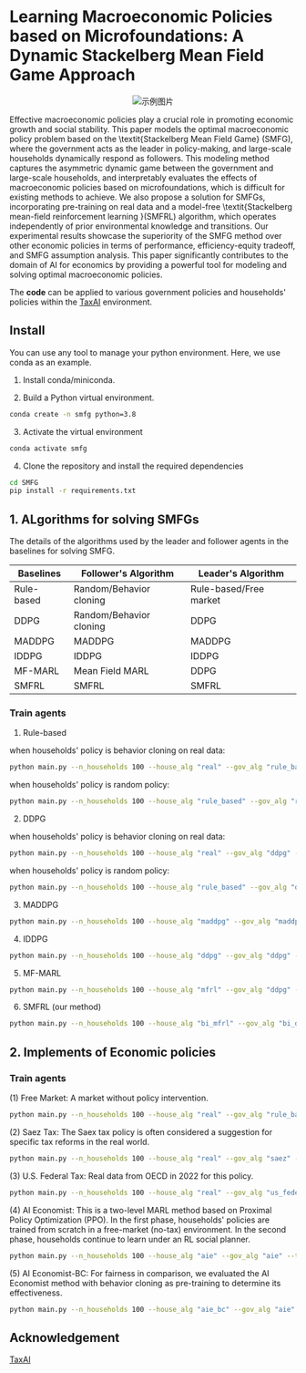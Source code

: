 # Learning Macroeconomic Policies based on Microfoundations: A Dynamic Stackelberg Mean Field Game Approach

<div style="text-align:center">
  <img src="https://anonymous.4open.science/api/repo/SMFG_macro_7740/file/img/smfg.png?v=5ad7dba5" alt="示例图片" >
  <figcaption style="text-align:center;"></figcaption>
</div>

Effective macroeconomic policies play a crucial role in promoting economic growth and social stability. This paper models the optimal macroeconomic policy problem based on the \textit{Stackelberg Mean Field Game} (SMFG), where the government acts as the leader in policy-making, and large-scale households dynamically respond as followers. This modeling method captures the asymmetric dynamic game between the government and large-scale households, and interpretably evaluates the effects of macroeconomic policies based on microfoundations, which is difficult for existing methods to achieve. We also propose a solution for SMFGs, incorporating pre-training on real data and a model-free \textit{Stackelberg mean-field reinforcement learning }(SMFRL) algorithm, which operates independently of prior environmental knowledge and transitions. Our experimental results showcase the superiority of the SMFG method over other economic policies in terms of performance, efficiency-equity tradeoff, and SMFG assumption analysis. This paper significantly contributes to the domain of AI for economics by providing a powerful tool for modeling and solving optimal macroeconomic policies.

The **code** can be applied to various government policies and households' policies within the [TaxAI](https://github.com/jidiai/TaxAI) environment.

## Install

You can use any tool to manage your python environment. Here, we use conda as an example.

1. Install conda/miniconda.

2. Build a Python virtual environment.

```bash
conda create -n smfg python=3.8
```

3. Activate the virtual environment

```bash
conda activate smfg
```

4. Clone the repository and install the required dependencies

```bash 
cd SMFG
pip install -r requirements.txt
```

## 1. ALgorithms for solving SMFGs

The details of the algorithms used by the leader and follower agents in the baselines for solving SMFG.

| Baselines  | Follower's Algorithm    | Leader's Algorithm     |
| ---------- | ----------------------- | ---------------------- |
| Rule-based | Random/Behavior cloning | Rule-based/Free market |
| DDPG       | Random/Behavior cloning | DDPG                   |
| MADDPG     | MADDPG                  | MADDPG                 |
| IDDPG      | IDDPG                   | IDDPG                  |
| MF-MARL    | Mean Field MARL         | DDPG                   |
| SMFRL      | SMFRL                   | SMFRL                  |

### Train agents

1. Rule-based

when households' policy is behavior cloning on real data:

```bash
python main.py --n_households 100 --house_alg "real" --gov_alg "rule_based" --task "gdp" --seed 8 --hidden_size 128 --q_lr 3e-4 --p_lr 3e-4 --batch_size 128 
```

when households' policy is random policy:

```bash
python main.py --n_households 100 --house_alg "rule_based" --gov_alg "rule_based" --task "gdp" --seed 8 --hidden_size 128 --q_lr 3e-4 --p_lr 3e-4 --batch_size 128 
```

2. DDPG

when households' policy is behavior cloning on real data:

```bash
python main.py --n_households 100 --house_alg "real" --gov_alg "ddpg" --task "gdp" --seed 8 --hidden_size 128 --q_lr 3e-4 --p_lr 3e-4 --batch_size 128 
```

when households' policy is random policy:

```bash
python main.py --n_households 100 --house_alg "rule_based" --gov_alg "ddpg" --task "gdp" --seed 8 --hidden_size 128 --q_lr 3e-4 --p_lr 3e-4 --batch_size 128 
```

3. MADDPG

```bash
python main.py --n_households 100 --house_alg "maddpg" --gov_alg "maddpg" --task "gdp" --seed 112 --hidden_size 128 --q_lr 3e-4 --p_lr 3e-4 --batch_size 128 
```

4. IDDPG

```bash
python main.py --n_households 100 --house_alg "ddpg" --gov_alg "ddpg" --task "gdp" --seed 8 --hidden_size 128 --q_lr 3e-4 --p_lr 3e-4 --batch_size 128 
```

5. MF-MARL

```bash
python main.py --n_households 100 --house_alg "mfrl" --gov_alg "ddpg" --task "gdp" --seed 8 --hidden_size 128 --q_lr 3e-4 --p_lr 3e-4 --batch_size 128 
```

6. SMFRL (our method)

```bash
python main.py --n_households 100 --house_alg "bi_mfrl" --gov_alg "bi_ddpg" --task "gdp" --seed 8 --hidden_size 128 --q_lr 3e-4 --p_lr 3e-4 --batch_size 128 
```



## 2. Implements of Economic policies

### Train agents

(1) Free Market: A market without policy intervention.

```bash
python main.py --n_households 100 --house_alg "real" --gov_alg "rule_based" --task "gdp" --seed 112 --hidden_size 128 --q_lr 3e-4 --p_lr 3e-4 --batch_size 128 
```

(2) Saez Tax: The Saex tax policy is often considered a suggestion for specific tax reforms in the real world.

```bash
python main.py --n_households 100 --house_alg "real" --gov_alg "saez" --task "gdp" --seed 112 --hidden_size 128 --q_lr 3e-4 --p_lr 3e-4 --batch_size 128 
```

(3) U.S. Federal Tax: Real data from OECD in 2022 for this policy.

```bash
python main.py --n_households 100 --house_alg "real" --gov_alg "us_federal" --task "gdp" --seed 112 --hidden_size 128 --q_lr 3e-4 --p_lr 3e-4 --batch_size 128
```

(4) AI Economist: This is a two-level MARL method based on Proximal Policy Optimization (PPO). In the first phase, households' policies are trained from scratch in a free-market (no-tax) environment. In the second phase, households continue to learn under an RL social planner.

```bash
python main.py --n_households 100 --house_alg "aie" --gov_alg "aie" --task "gdp" --seed 112 --hidden_size 128 --q_lr 3e-4 --p_lr 3e-4 --batch_size 128 
```

(5) AI Economist-BC: For fairness in comparison, we evaluated the AI Economist method with behavior cloning as pre-training to determine its effectiveness.

```bash
python main.py --n_households 100 --house_alg "aie_bc" --gov_alg "aie" --task "gdp" --seed 112 --hidden_size 128 --q_lr 3e-4 --p_lr 3e-4 --batch_size 128 
```




## Acknowledgement

[TaxAI](https://github.com/jidiai/TaxAI)

